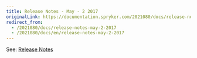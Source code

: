 ```yaml
---
title: Release Notes - May - 2 2017
originalLink: https://documentation.spryker.com/2021080/docs/release-notes-may-2-2017
redirect_from:
  - /2021080/docs/release-notes-may-2-2017
  - /2021080/docs/en/release-notes-may-2-2017
---
```


See: [Release Notes](https://cdn.document360.io/9fafa0d5-d76f-40c5-8b02-ab9515d3e879/Images/Documentation/Release_Notes_May_2_2017.pdf)

